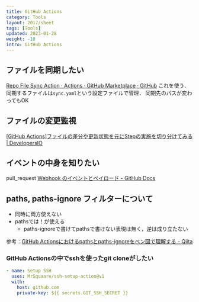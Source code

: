 ```yaml
---
title: GitHub Actions
category: Tools
layout: 2017/sheet
tags: [Tools]
updated: 2023-01-28
weight: -10
intro: GitHub Actions
---
```


## ファイルを同期したい

[Repo File Sync Action · Actions · GitHub Marketplace · GitHub](https://github.com/marketplace/actions/repo-file-sync-action)
これを使う．同期するファイルは`sync.yaml`という設定ファイルで管理．
同期先のパスが変わってもOK

## ファイルの変更監視

[[GitHub Actions]ファイルの差分や更新状態を元にStepの実施を切り分けてみる | DevelopersIO](https://dev.classmethod.jp/articles/switch-step-by-file-conditions/)

## イベントの中身を知りたい

pull_request
[Webhook のイベントとペイロード - GitHub Docs](https://docs.github.com/ja/developers/webhooks-and-events/webhooks/webhook-events-and-payloads#pull_request)


## paths, paths-ignore フィルターについて

- 同時に両方使えない
- pathsでは！が使える
	- paths-ignoreで書けてpathsで書けない表現は無く，逆は成り立たない

参考：[GitHub Actionsにおけるpathsとpaths-ignoreをベン図で理解する - Qiita](https://qiita.com/nacam403/items/3e2a5df5e88ba20aa76a)

### GitHub Actionsの中でsshを使ったgit cloneがしたい

```yaml
- name: Setup SSH
  uses: MrSquaare/ssh-setup-action@v1
  with:
    host: github.com
    private-key: ${{ secrets.GIT_SSH_SECRET }}
```